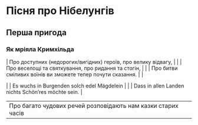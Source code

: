 # Пісня про Нібелунгів

## Перша пригода

### Як мріяла Кримхільда
<table>
    
<tr>
<td>Про багато чудових речей розповідають нам казки старих часів</td>
<td></td>
</tr>

| Про доступних (недорогих/вигідних) героїв, про велику відвагу, | |
| Про веселощі та святкування, про ридання та стогін, | |
| Про битви сміливих воїнів ви зможете тепер почути сказання. | |

| | Es wuchs in Burgenden solch edel Mägdelein |
| | Dass in allen Landen nichts Schönʼres möchte sein. |


